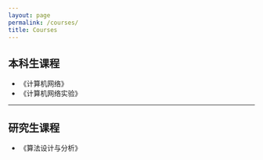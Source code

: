 ```yaml
---
layout: page
permalink: /courses/
title: Courses
---
```



## 本科生课程

- 《计算机网络》
- 《计算机网络实验》


---

## 研究生课程

- 《算法设计与分析》

